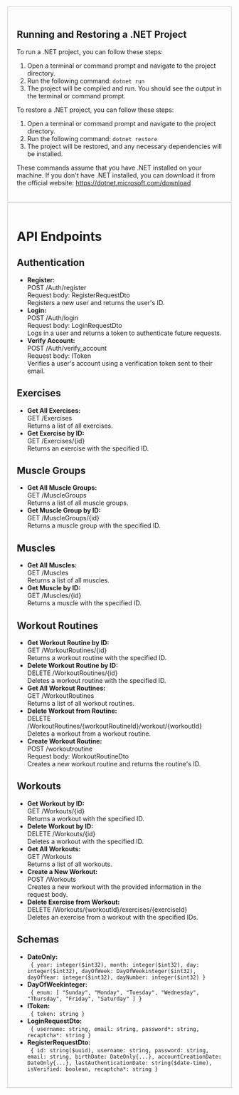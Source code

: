 <div>
  <div style="padding: 20px; border: 1px solid #ccc;">
    <h2>Running and Restoring a .NET Project</h2>
    <p>To run a .NET project, you can follow these steps:</p>
    <ol>
      <li>Open a terminal or command prompt and navigate to the project directory.</li>
      <li>Run the following command: <code>dotnet run</code>
      </li>
      <li>The project will be compiled and run. You should see the output in the terminal or command prompt.</li>
    </ol>
    <p>To restore a .NET project, you can follow these steps:</p>
    <ol>
      <li>Open a terminal or command prompt and navigate to the project directory.</li>
      <li>Run the following command: <code>dotnet restore</code>
      </li>
      <li>The project will be restored, and any necessary dependencies will be installed.</li>
    </ol>
    <p>These commands assume that you have .NET installed on your machine. If you don't have .NET installed, you can download it from the official website: <a href="https://dotnet.microsoft.com/download">https://dotnet.microsoft.com/download</a>
    </p>
  </div>
  <div style="padding: 20px; border: 1px solid #ccc;">
    <h1>API Endpoints</h1>
    <h2>Authentication</h2>
    <ul>
      <li>
        <strong>Register:</strong>
        <br> POST /Auth/register <br> Request body: RegisterRequestDto <br> Registers a new user and returns the user's ID.
      </li>
      <li>
        <strong>Login:</strong>
        <br> POST /Auth/login <br> Request body: LoginRequestDto <br> Logs in a user and returns a token to authenticate future requests.
      </li>
      <li>
        <strong>Verify Account:</strong>
        <br> POST /Auth/verify_account <br> Request body: IToken <br> Verifies a user's account using a verification token sent to their email.
      </li>
    </ul>
    <h2>Exercises</h2>
    <ul>
      <li>
        <strong>Get All Exercises: <br>
        </strong> GET /Exercises <br> Returns a list of all exercises.
      </li>
      <li>
        <strong>Get Exercise by ID: <br>
        </strong> GET /Exercises/{id} <br> Returns an exercise with the specified ID.
      </li>
    </ul>
    <h2>Muscle Groups</h2>
    <ul>
      <li>
        <strong>Get All Muscle Groups: <br>
        </strong> GET /MuscleGroups <br> Returns a list of all muscle groups.
      </li>
      <li>
        <strong>Get Muscle Group by ID: <br>
        </strong> GET /MuscleGroups/{id} <br> Returns a muscle group with the specified ID.
      </li>
    </ul>
    <h2>Muscles</h2>
    <ul>
      <li>
        <strong>Get All Muscles: <br>
        </strong> GET /Muscles <br> Returns a list of all muscles.
      </li>
      <li>
        <strong>Get Muscle by ID: <br>
        </strong> GET /Muscles/{id} <br> Returns a muscle with the specified ID.
      </li>
    </ul>
    <h2>Workout Routines</h2>
    <ul>
      <li>
        <strong>Get Workout Routine by ID: <br>
        </strong> GET /WorkoutRoutines/{id} <br> Returns a workout routine with the specified ID.
      </li>
      <li>
        <strong>Delete Workout Routine by ID: <br>
        </strong> DELETE /WorkoutRoutines/{id} <br> Deletes a workout routine with the specified ID.
      </li>
      <li>
        <strong>Get All Workout Routines: <br>
        </strong> GET /WorkoutRoutines <br> Returns a list of all workout routines.
      </li>
      <li>
        <strong>Delete Workout from Routine: <br>
        </strong> DELETE /WorkoutRoutines/{workoutRoutineId}/workout/{workoutId} <br> Deletes a workout from a workout routine.
      </li>
      <li>
        <strong>Create Workout Routine: <br>
        </strong> POST /workoutroutine <br> Request body: WorkoutRoutineDto <br> Creates a new workout routine and returns the routine's ID.
      </li>
    </ul>
    <h2>Workouts</h2>
    <ul>
      <li>
        <strong>Get Workout by ID: <br>
        </strong> GET /Workouts/{id} <br> Returns a workout with the specified ID.
      </li>
      <li>
        <strong>Delete Workout by ID: <br>
        </strong> DELETE /Workouts/{id} <br> Deletes a workout with the specified ID.
      </li>
      <li>
        <strong>Get All Workouts: <br>
        </strong> GET /Workouts <br> Returns a list of all workouts.
      </li>
      <li>
        <strong>Create a New Workout: <br>
        </strong> POST /Workouts <br> Creates a new workout with the provided information in the request body.
      </li>
      <li>
        <strong>Delete Exercise from Workout: <br>
        </strong> DELETE /Workouts/{workoutId}/exercises/{exerciseId} <br> Deletes an exercise from a workout with the specified IDs.
      </li>
    </ul>
    <h2>Schemas</h2>
    <ul>
      <li>
        <strong>DateOnly:</strong>
        <br>
        <code> { year: integer($int32), month: integer($int32), day: integer($int32), dayOfWeek: DayOfWeekinteger($int32), dayOfYear: integer($int32), dayNumber: integer($int32) } </code>
      </li>
      <li>
        <strong>DayOfWeekinteger:</strong>
        <br>
        <code> { enum: [ "Sunday", "Monday", "Tuesday", "Wednesday", "Thursday", "Friday", "Saturday" ] } </code>
      </li>
      <li>
        <strong>IToken:</strong>
        <br>
        <code> { token: string } </code>
      </li>
      <li>
        <strong>LoginRequestDto:</strong>
        <br>
        <code> { username: string, email: string, password*: string, recaptcha*: string } </code>
      </li>
      <li>
        <strong>RegisterRequestDto:</strong>
        <br>
        <code> { id: string($uuid), username: string, password: string, email: string, birthDate: DateOnly{...}, accountCreationDate: DateOnly{...}, lastAuthenticationDate: string($date-time), isVerified: boolean, recaptcha*: string } </code>
      </li>
    </ul>
  </div>
</div>